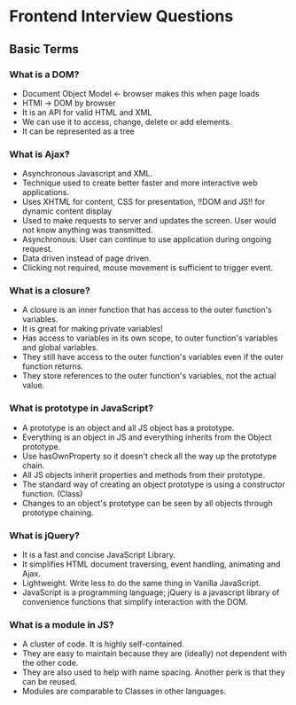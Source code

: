 # Frontend Interview Questions

## Basic Terms
### What is a DOM?
- Document Object Model <- browser makes this when page loads
- HTMl -> DOM by browser
- It is an API for valid HTML and XML
- We can use it to access, change, delete or add elements.
- It can be represented as a tree

### What is Ajax?
- Asynchronous Javascript and XML.
- Technique used to create better faster and more interactive web applications.
- Uses XHTML for content, CSS for presentation, !!DOM and JS!! for dynamic content display
- Used to make requests to server and updates the screen. User would not know anything was transmitted.
- Asynchronous. User can continue to use application during ongoing request.
- Data driven instead of page driven.
- Clicking not required, mouse movement is sufficient to trigger event.

### What is a closure?
- A closure is an inner function that has access to the outer function's variables.
- It is great for making private variables!
- Has access to variables in its own scope, to outer function's variables and global variables.
- They still have access to the outer function's variables even if the outer function returns.
- They store references to the outer function's variables, not the actual value.

### What is prototype in JavaScript?
- A prototype is an object and all JS object has a prototype.
- Everything is an object in JS and everything inherits from the Object prototype.
- Use hasOwnProperty so it doesn't check all the way up the prototype chain.
- All JS objects inherit properties and methods from their prototype.
- The standard way of creating an object prototype is using a constructor function. (Class)
- Changes to an object's prototype can be seen by all objects through prototype chaining.

### What is jQuery?
- It is a fast and concise JavaScript Library.
- It simplifies HTML document traversing, event handling, animating and Ajax.
- Lightweight. Write less to do the same thing in Vanilla JavaScript.
- JavaScript is a programming language; jQuery is a javascript library of convenience functions that simplify interaction with the DOM.

### What is a module in JS?
- A cluster of code. It is highly self-contained.
- They are easy to maintain because they are (ideally) not dependent with the other code.
- They are also used to help with name spacing. Another perk is that they can be reused.
- Modules are comparable to Classes in other languages.
